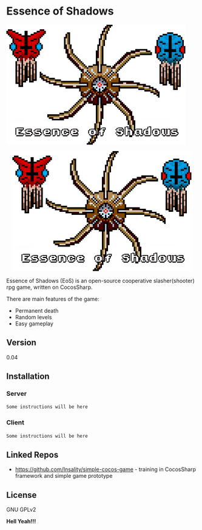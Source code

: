 Essence of Shadows
=========
![ScreenShot](https://raw.githubusercontent.com/Insality/essence-of-shadows/f6889c004125897a7be84f430c894c51b6f0b304/RepoTitleImage.png)

<p align="center">
  <img src="https://github.com/Insality/essence-of-shadows/raw/master/RepoTitleImage.png" alt="Essence of Shadows"/>
</p>

Essence of Shadows (EoS) is an open-source cooperative slasher(shooter) rpg game, written on CocosSharp.

There are main features of the game:
  - Permanent death
  - Random levels
  - Easy gameplay

Version
-------------

0.04


Installation
--------------

### Server

```sh
Some instructions will be here
```

### Client

```sh
Some instructions will be here
```

Linked Repos
----
* https://github.com/Insality/simple-cocos-game - training in CocosSharp framework and simple game prototype

License
-----

GNU GPLv2


**Hell Yeah!!!**
